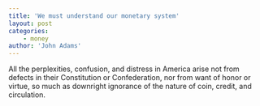 ```yaml
---
title: 'We must understand our monetary system'
layout: post
categories:
    - money
author: 'John Adams'
---
```


All the perplexities, confusion, and distress in America arise not from defects in their Constitution or Confederation, nor from want of honor or virtue, so much as downright ignorance of the nature of coin, credit, and circulation.

